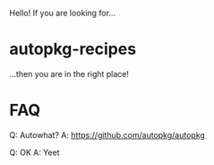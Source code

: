 Hello! If you are looking for…

# autopkg-recipes

…then you are in the right place!

# FAQ

Q: Autowhat?
A: https://github.com/autopkg/autopkg

Q: OK
A: Yeet

